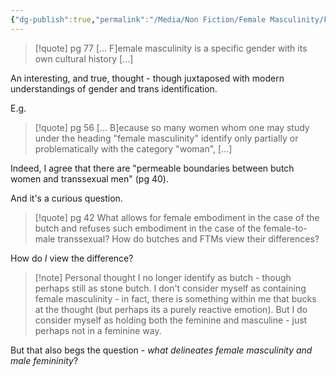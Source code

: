 ```yaml
---
{"dg-publish":true,"permalink":"/Media/Non Fiction/Female Masculinity/Female Masculinity is its own gender/"}
---
```


> [!quote] pg 77
> [... F]emale masculinity is a specific gender with its own cultural history [...]

An interesting, and true, thought - though juxtaposed with modern understandings of gender and trans identification.

E.g.
> [!quote] pg 56
> [... B]ecause so many women whom one may study under the heading "female masculinity" identify only partially or problematically with the category "woman", [...]

Indeed, I agree that there are "permeable boundaries between butch women and transsexual men" (pg 40).

And it's a curious question.

> [!quote] pg 42
> What allows for female embodiment in the case of the butch and refuses such embodiment in the case of the female-to-male transsexual? How do butches and FTMs view their differences?

How do *I* view the difference? 

> [!note] Personal thought
> I no longer identify as butch - though perhaps still as stone butch.
> I don't consider myself as containing female masculinity - in fact, there is something within me that bucks at the thought (but perhaps its a purely reactive emotion).
> But I do consider myself as holding both the feminine and masculine - just perhaps not in a feminine way.

But that also begs the question - *what delineates female masculinity and male femininity*?